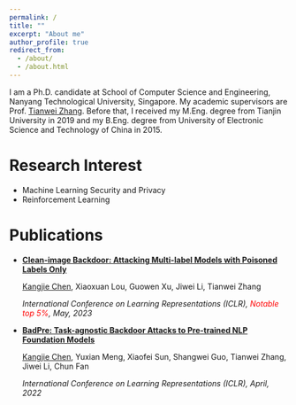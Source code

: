 ```yaml
---
permalink: /
title: ""
excerpt: "About me"
author_profile: true
redirect_from: 
  - /about/
  - /about.html
---
```


I am a Ph.D. candidate at School of Computer Science and Engineering, Nanyang Technological University, Singapore. My academic supervisors are Prof. [Tianwei Zhang](https://personal.ntu.edu.sg/tianwei.zhang/index.html). Before that, I received my M.Eng. degree from Tianjin University in 2019 and my B.Eng. degree from University of Electronic Science and Technology of China in 2015. 

# Research Interest
- Machine Learning Security and Privacy
- Reinforcement Learning


# Publications

* **[Clean-image Backdoor: Attacking Multi-label Models with Poisoned Labels Only](https://openreview.net/pdf?id=rFQfjDC9Mt)**

  <u>Kangjie Chen</u>, Xiaoxuan Lou, Guowen Xu, Jiwei Li, Tianwei Zhang

  *International Conference on Learning Representations (ICLR), <span style="color:red">Notable top 5%</span>, May, 2023* 


* **[BadPre: Task-agnostic Backdoor Attacks to Pre-trained NLP Foundation Models](https://openreview.net/pdf?id=Mng8CQ9eBW)**

  <u>Kangjie Chen</u>, Yuxian Meng, Xiaofei Sun, Shangwei Guo, Tianwei Zhang, Jiwei Li, Chun Fan

  *International Conference on Learning Representations (ICLR), April, 2022*